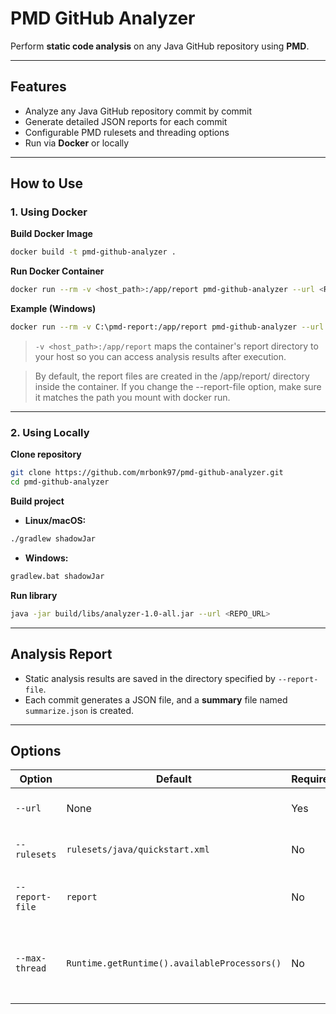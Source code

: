 # PMD GitHub Analyzer

Perform **static code analysis** on any Java GitHub repository using **PMD**.

---

## Features

- Analyze any Java GitHub repository commit by commit
- Generate detailed JSON reports for each commit
- Configurable PMD rulesets and threading options
- Run via **Docker** or locally

---

## How to Use

### 1. Using Docker

**Build Docker Image**

```bash
docker build -t pmd-github-analyzer .
```

**Run Docker Container**

```bash
docker run --rm -v <host_path>:/app/report pmd-github-analyzer --url <REPO_URL>
```

**Example (Windows)**

```bash
docker run --rm -v C:\pmd-report:/app/report pmd-github-analyzer --url https://github.com/mrbonk97/pmd-github-analyzer.git
```

> `-v <host_path>:/app/report` maps the container's report directory to your host so you can access analysis results after execution.

> By default, the report files are created in the /app/report/ directory inside the container. If you change the --report-file option, make sure it matches the path you mount with docker run.

---

### 2. Using Locally

**Clone repository**

```bash
git clone https://github.com/mrbonk97/pmd-github-analyzer.git
cd pmd-github-analyzer
```

**Build project**

- **Linux/macOS:**

```bash
./gradlew shadowJar
```

- **Windows:**

```bash
gradlew.bat shadowJar
```

**Run library**

```bash
java -jar build/libs/analyzer-1.0-all.jar --url <REPO_URL>
```

---

## Analysis Report

- Static analysis results are saved in the directory specified by `--report-file`.
- Each commit generates a JSON file, and a **summary** file named `summarize.json` is created.

---

## Options

| Option          | Default                                      | Required | Description                                                     |
| --------------- | -------------------------------------------- | -------- | --------------------------------------------------------------- |
| `--url`         | None                                         | Yes      | GitHub repository URL                                           |
| `--rulesets`    | `rulesets/java/quickstart.xml`               | No       | PMD ruleset configuration file                                  |
| `--report-file` | `report`                                     | No       | Path to report JSON file or directory                           |
| `--max-thread`  | `Runtime.getRuntime().availableProcessors()` | No       | Maximum number of threads to use (default: number of CPU cores) |
